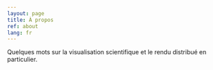 ```yaml
---
layout: page
title: À propos
ref: about
lang: fr
---
```


Quelques mots sur la visualisation scientifique et le rendu distribué en particulier.
